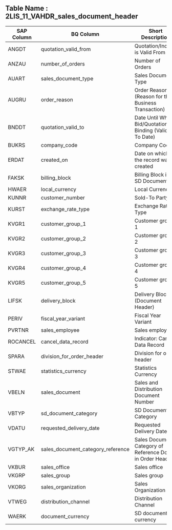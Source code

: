 
## Table Name : 2LIS_11_VAHDR_sales_document_header

| SAP Column | BQ Column | Short Description |
|---|---|---|
| ANGDT | quotation_valid_from | Quotation/Inquiry is Valid From |
| ANZAU | number_of_orders | Number of Orders |
| AUART | sales_document_type | Sales Document Type |
| AUGRU | order_reason | Order Reason (Reason for the Business Transaction) |
| BNDDT | quotation_valid_to | Date Until Which Bid/Quotation is Binding (Valid-To Date) |
| BUKRS | company_code | Company Code |
| ERDAT | created_on | Date on which the record was created |
| FAKSK | billing_block | Billing Block in SD Document |
| HWAER | local_currency | Local Currency |
| KUNNR | customer_number | Sold-To Party |
| KURST | exchange_rate_type | Exchange Rate Type |
| KVGR1 | customer_group_1 | Customer group 1 |
| KVGR2 | customer_group_2 | Customer group 2 |
| KVGR3 | customer_group_3 | Customer group 3 |
| KVGR4 | customer_group_4 | Customer group 4 |
| KVGR5 | customer_group_5 | Customer group 5 |
| LIFSK | delivery_block | Delivery Block (Document Header) |
| PERIV | fiscal_year_variant | Fiscal Year Variant |
| PVRTNR | sales_employee | Sales employee |
| ROCANCEL | cancel_data_record | Indicator: Cancel Data Record |
| SPARA | division_for_order_header | Division for order header |
| STWAE | statistics_currency | Statistics Currency |
| VBELN | sales_document | Sales and Distribution Document Number |
| VBTYP | sd_document_category | SD Document Category |
| VDATU | requested_delivery_date | Requested Delivery Date |
| VGTYP_AK | sales_document_category_reference | Sales Document Category of Reference Doc. in Order Header |
| VKBUR | sales_office | Sales office |
| VKGRP | sales_group | Sales group |
| VKORG | sales_organization | Sales Organization |
| VTWEG | distribution_channel | Distribution Channel |
| WAERK | document_currency | SD document currency |